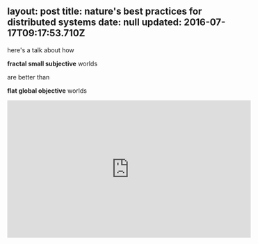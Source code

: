 layout: post
title: nature's best practices for distributed systems
date: null
updated: 2016-07-17T09:17:53.710Z
---
here's a talk about how

**fractal small subjective** worlds

are better than

**flat global objective** worlds

<iframe width="560" height="315" src="https://www.youtube.com/embed/EBM8RTlu6lU" frameborder="0" allowfullscreen></iframe>
